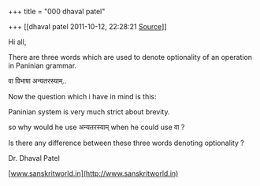 +++
title = "000 dhaval patel"

+++
[[dhaval patel	2011-10-12, 22:28:21 [Source](https://groups.google.com/g/bvparishat/c/ssKWQXDWdPc)]]



Hi all,

There are three words which are used to denote optionality of an operation in Paninian grammar.

वा  विभाषा अन्यतरस्याम्‌..

  

Now the question which i have in mind is this:

Paninian system is very much strict about brevity.

so why would he use अन्यतरस्याम्‌ when he could use वा ?

  

Is there any difference between these three words denoting optionality ?

  

Dr. Dhaval Patel

[www.sanskritworld.in](http://www.sanskritworld.in)

